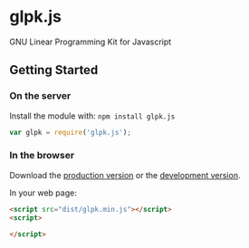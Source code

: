 # glpk.js

GNU Linear Programming Kit for Javascript

## Getting Started
### On the server
Install the module with: `npm install glpk.js`

```javascript
var glpk = require('glpk.js');
```

### In the browser
Download the [production version][min] or the [development version][max].

[min]: https://raw.github.com/hgourvest/glpk.js/master/dist/glpk.min.js
[max]: https://raw.github.com/hgourvest/glpk.js/master/dist/glpk.js

In your web page:

```html
<script src="dist/glpk.min.js"></script>
<script>

</script>
```